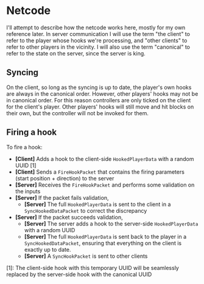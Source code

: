 # Netcode

I'll attempt to describe how the netcode works here, mostly for my own reference later. In server communication I will 
use the term "the client" to refer to the player whose hooks we're processing, and "other clients" to refer to other 
players in the vicinity. I will also use the term "canonical" to refer to the state on the server, since the server is
king.

## Syncing

On the client, so long as the syncing is up to date, the player's own hooks are always in the canonical order. However, 
other players' hooks may not be in canonical order. For this reason controllers are only ticked on the client for the
client's player. Other players' hooks will still move and hit blocks on their own, but the controller will not be 
invoked for them.

## Firing a hook

To fire a hook:

- **[Client]** Adds a hook to the client-side `HookedPlayerData` with a random UUID [1]
- **[Client]** Sends a `FireHookPacket` that contains the firing parameters (start position + direction) to the server
- **[Server]** Receives the `FireHookPacket` and performs some validation on the inputs
- **[Server]** If the packet fails validation,
  - **[Server]** The full `HookedPlayerData` is sent to the client in a `SyncHookedDataPacket` to correct the discrepancy
- **[Server]** If the packet succeeds validation, 
  - **[Server]** The server adds a hook to the server-side `HookedPlayerData` with a random UUID
  - **[Server]** The full `HookedPlayerData` is sent back to the player in a `SyncHookedDataPacket`, ensuring that 
    everything on the client is exactly up to date.
  - **[Server]** A `SyncHookPacket` is sent to other clients

[1]: The client-side hook with this temporary UUID will be seamlessly replaced by the server-side hook with the 
canonical UUID
